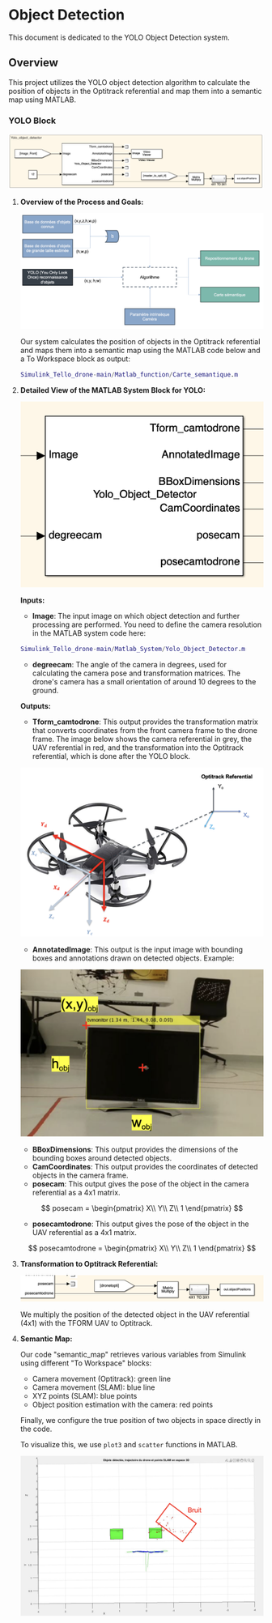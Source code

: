 # Object Detection

This document is dedicated to the YOLO Object Detection system.

## Overview

This project utilizes the YOLO object detection algorithm to calculate the position of objects in the Optitrack referential and map them into a semantic map using MATLAB.

### YOLO Block

![YOLO Simulink Part](YOLO_Simulinkpart.png)

1. **Overview of the Process and Goals:**

    ![Process Schema YOLO](processshemayolo.png)

    Our system calculates the position of objects in the Optitrack referential and maps them into a semantic map using the MATLAB code below and a To Workspace block as output:
    
    ```matlab
    Simulink_Tello_drone-main/Matlab_function/Carte_semantique.m
    ```

2. **Detailed View of the MATLAB System Block for YOLO:**

    ![YOLO Block](Yolo_block.png)

    **Inputs:**

    - **Image**: The input image on which object detection and further processing are performed. You need to define the camera resolution in the MATLAB system code here:
    
    ```matlab
    Simulink_Tello_drone-main/Matlab_System/Yolo_Object_Detector.m
    ```
    - **degreecam**: The angle of the camera in degrees, used for calculating the camera pose and transformation matrices. The drone's camera has a small orientation of around 10 degrees to the ground.

    **Outputs:**

    - **Tform_camtodrone**: This output provides the transformation matrix that converts coordinates from the front camera frame to the drone frame. The image below shows the camera referential in grey, the UAV referential in red, and the transformation into the Optitrack referential, which is done after the YOLO block.
    
    ![Referential Drone](Refdrone.png)

    - **AnnotatedImage**: This output is the input image with bounding boxes and annotations drawn on detected objects. Example:
    
    ![YOLO Detection Image](yolodetectionimage.png)

    - **BBoxDimensions**: This output provides the dimensions of the bounding boxes around detected objects.
    - **CamCoordinates**: This output provides the coordinates of detected objects in the camera frame.
    - **posecam**: This output gives the pose of the object in the camera referential as a 4x1 matrix.

    $$
    posecam = 
    \begin{pmatrix}
    X\\
    Y\\
    Z\\
    1
    \end{pmatrix}
    $$

    - **posecamtodrone**: This output gives the pose of the object in the UAV referential as a 4x1 matrix.

    $$
    posecamtodrone = 
    \begin{pmatrix}
    X\\
    Y\\
    Z\\
    1
    \end{pmatrix}
    $$

3. **Transformation to Optitrack Referential:**

    ![Output YOLO Transform to Optitrack](output_yolo_tformtoopti.png)

    We multiply the position of the detected object in the UAV referential (4x1) with the TFORM UAV to Optitrack.

4. **Semantic Map:**

    Our code "semantic_map" retrieves various variables from Simulink using different "To Workspace" blocks:

    - Camera movement (Optitrack): green line
    - Camera movement (SLAM): blue line
    - XYZ points (SLAM): blue points
    - Object position estimation with the camera: red points
    
    Finally, we configure the true position of two objects in space directly in the code.

    To visualize this, we use `plot3` and `scatter` functions in MATLAB.

    ![Semantic Map](semantic.png)